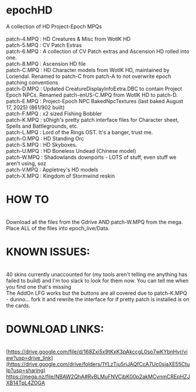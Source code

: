 # epochHD
A collection of HD Project-Epoch MPQs\
\
patch-4.MPQ : HD Creatures & Misc from WotlK HD\
patch-5.MPQ : CV Patch Extras\
patch-6.MPQ : A collection of CV Patch extras and Ascension HD rolled into one.\
patch-8.MPQ : Ascension HD file\
patch-C.MPQ : HD Character models from WotlK HD, maintained by Loriendal. Renamed to patch-C from patch-A to not overwrite epoch patching conventions\
patch-D.MPQ : Updated CreatureDisplayInfoExtra.DBC to contain Project Epoch NPCs. Renamed patch-enUS-C.MPQ from WotlK HD to patch-D.\
patch-E.MPQ : Project-Epoch NPC BakedNpcTextures (last baked August 17, 2025) (861/902 built)\
patch-F.MPQ : x2 sized Fishing Bobbler\
patch-K.MPQ : s0high's pretty patch interface files for Character sheet, Spells and Battlegrounds, etc.\
patch-L.MPQ : Lord of the Rings OST. It's a banger, trust me.\
patch-O.MPQ : HD Standing Orc\
patch-S.MPQ : HD Skyboxes.\
patch-U.MPQ : HD Boneless Undead (Chinese model)\
patch-W.MPQ : Shadowlands downports  - LOTS of stuff, even stuff we aren't using, soz\
patch-V.MPQ : Appletrey's HD models\
patch-X.MPQ : Kingdom of Stormwind reskin

# HOW TO
\
Download all the files from the Gdrive AND patch-W.MPQ from the mega. Place ALL of the files into epoch_live/Data.

# KNOWN ISSUES:
\
40 skins currently unaccounted for (my tools aren't telling me anything has failed to build) and I'm too slack to look for them now. You can tell me when you find one that's missing\
The AddOn LFG works but the buttons are all covered due to patch-K.MPQ - dunno... fork it and rewrite the interface for if pretty patch is installed is on the cards.

# DOWNLOAD LINKS:
\
[https://drive.google.com/file/d/168Zxi5x9tKxK3pAkccgL0so7wKYbnHyr/view?usp=drive_link](https://drive.google.com/drive/folders/1YLzTju5riJAQfCcA7Uc0sjaXE55CtuIp?usp=sharing)
https://mega.nz/file/NBAW2QhA#RvBLMuFNVCibK00p2akMCvnmCREpHZJXB14TpL4ZOGA
